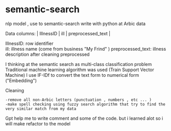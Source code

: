 # semantic-search

nlp model , use to semantic-search write with python at Arbic data

Data columns: 
| IllnessID | ill | preprocessed_text |

IllnessID: row identifier    
ill: illness name (come from business "My Frind" )
preprocessed_text: illness description after cleaning preprocessed

I thinking at the semantic search as multi-class classification problem
Traditional machine learning algorithm was used (Train Support Vector Machine)
I use IF-IDf to convert the text form to numerical form ("Embedding") 

Cleaning

	-remove all non-Arbic letters (punctuation , numbers , etc ... )
	-make spell checking using fuzzy search algorithm that try to find the very similar match from my data 
 
Gpt help me to write comment and some of the code. but i learned alot so i will make refactor  to the model 


